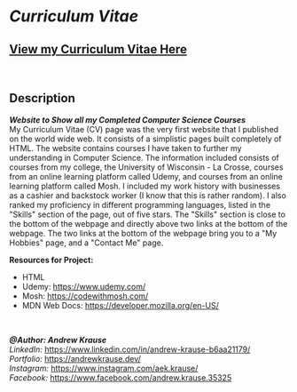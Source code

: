# *Curriculum Vitae*
## **[View my Curriculum Vitae Here](https://andrew-ekrause.github.io/Curriculum-Vitae/)**

<p>&nbsp;</p>

## Description
**_Website to Show all my Completed Computer Science Courses_** <br/>
My Curriculum Vitae (CV) page was the very first website that I published on the world wide web. It consists of a simplistic pages built completely of HTML. The website contains courses I have taken to further my understanding in Computer Science. The information included consists of courses from my college, the University of Wisconsin - La Crosse, courses from an online learning platform called Udemy, and courses from an online learning platform called Mosh. I included my work history with businesses as a cashier and backstock worker (I know that this is rather random). I also ranked my proficiency in different programming languages, listed in the "Skills" section of the page, out of five stars. The "Skills" section is close to the bottom of the webpage and directly above two links at the bottom of the webpage. The two links at the bottom of the webpage bring you to a "My Hobbies" page, and a "Contact Me" page.

**Resources for Project:**
- HTML
- Udemy: https://www.udemy.com/
- Mosh: https://codewithmosh.com/
- MDN Web Docs: https://developer.mozilla.org/en-US/
<p>&nbsp;</p>

**_@Author: Andrew Krause_** <br/>
*LinkedIn:* https://www.linkedin.com/in/andrew-krause-b6aa21179/ <br/>
*Portfolio:* https://andrewkrause.dev/ <br/>
*Instagram:* https://www.instagram.com/aek.krause/ <br/>
*Facebook:* https://www.facebook.com/andrew.krause.35325

